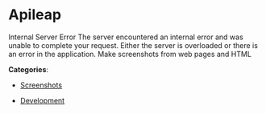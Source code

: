 # Apileap

Internal Server Error The server encountered an internal error and was unable to complete your request. Either the server is overloaded or there is an error in the application. Make screenshots from web pages and HTML

**Categories**:

- [Screenshots](https://github/apis-list/apis-list#screenshots)

- [Development](https://github/apis-list/apis-list#development)



